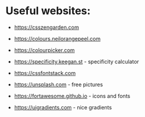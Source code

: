# Useful websites:

* https://csszengarden.com

* https://colours.neilorangepeel.com

* https://colourpicker.com

* https://specificity.keegan.st - specificity calculator

* https://cssfontstack.com

* https://unsplash.com - free pictures

* https://fortawesome.github.io - icons and fonts

* https://uigradients.com - nice gradients
